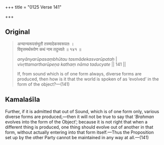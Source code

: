 +++
title = "0125 Verse 141"

+++
## Original 
>
> अन्यान्यरूपसंभूतौ तस्मादेकस्वरूपतः ।  
> विवृत्तमर्थरूपेण कथं नाम तदुच्यते ॥ १४१ ॥ 
>
> *anyānyarūpasaṃbhūtau tasmādekasvarūpataḥ* \|  
> *vivṛttamartharūpeṇa kathaṃ nāma taducyate* \|\| 141 \|\| 
>
> If, from sound which is of one form always, diverse forms are produced, then how is it that the world is spoken of as ‘evolved’ in the form of the object?—(141)



## Kamalaśīla

Further, if it is admitted that out of Sound, which is of one form only, various diverse forms are produced,—then it will not be true to say that ‘*Brahman* evolves into the form of the Object’; because it is not right that when a different thing is produced, one thing should evolve out of another in that form, without actually entering into that form itself.—Thus the Proposition set up by the other Party cannot be maintained in any way at all.—(141)


